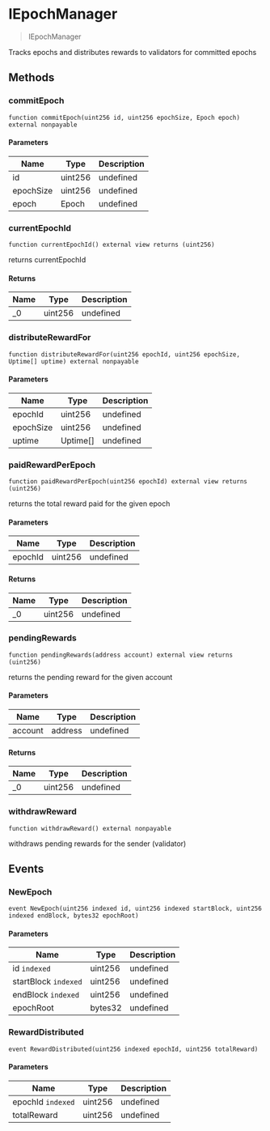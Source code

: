 # IEpochManager



> IEpochManager

Tracks epochs and distributes rewards to validators for committed epochs



## Methods

### commitEpoch

```solidity
function commitEpoch(uint256 id, uint256 epochSize, Epoch epoch) external nonpayable
```





#### Parameters

| Name | Type | Description |
|---|---|---|
| id | uint256 | undefined |
| epochSize | uint256 | undefined |
| epoch | Epoch | undefined |

### currentEpochId

```solidity
function currentEpochId() external view returns (uint256)
```

returns currentEpochId




#### Returns

| Name | Type | Description |
|---|---|---|
| _0 | uint256 | undefined |

### distributeRewardFor

```solidity
function distributeRewardFor(uint256 epochId, uint256 epochSize, Uptime[] uptime) external nonpayable
```





#### Parameters

| Name | Type | Description |
|---|---|---|
| epochId | uint256 | undefined |
| epochSize | uint256 | undefined |
| uptime | Uptime[] | undefined |

### paidRewardPerEpoch

```solidity
function paidRewardPerEpoch(uint256 epochId) external view returns (uint256)
```

returns the total reward paid for the given epoch



#### Parameters

| Name | Type | Description |
|---|---|---|
| epochId | uint256 | undefined |

#### Returns

| Name | Type | Description |
|---|---|---|
| _0 | uint256 | undefined |

### pendingRewards

```solidity
function pendingRewards(address account) external view returns (uint256)
```

returns the pending reward for the given account



#### Parameters

| Name | Type | Description |
|---|---|---|
| account | address | undefined |

#### Returns

| Name | Type | Description |
|---|---|---|
| _0 | uint256 | undefined |

### withdrawReward

```solidity
function withdrawReward() external nonpayable
```

withdraws pending rewards for the sender (validator)






## Events

### NewEpoch

```solidity
event NewEpoch(uint256 indexed id, uint256 indexed startBlock, uint256 indexed endBlock, bytes32 epochRoot)
```





#### Parameters

| Name | Type | Description |
|---|---|---|
| id `indexed` | uint256 | undefined |
| startBlock `indexed` | uint256 | undefined |
| endBlock `indexed` | uint256 | undefined |
| epochRoot  | bytes32 | undefined |

### RewardDistributed

```solidity
event RewardDistributed(uint256 indexed epochId, uint256 totalReward)
```





#### Parameters

| Name | Type | Description |
|---|---|---|
| epochId `indexed` | uint256 | undefined |
| totalReward  | uint256 | undefined |



